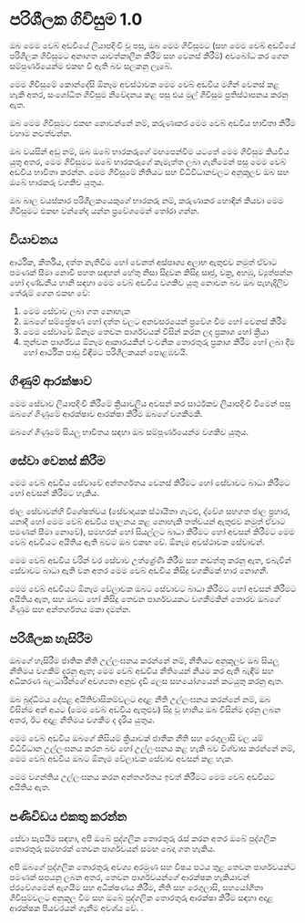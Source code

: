 # පරිශීලක ගිවිසුම 1.0

ඔබ මෙම වෙබ් අඩවියේ ලියාපදිංචි වූ පසු, ඔබ මෙම ගිවිසුමට (සහ මෙම වෙබ් අඩවියේ පරිශීලක ගිවිසුමට අනාගත යාවත්කාලීන කිරීම් සහ වෙනස් කිරීම්) අවබෝධ කර ගෙන සම්පුර්ණයෙන්ම එකඟ වී ඇති බව සලකනු ලැබේ.

මෙම ගිවිසුමේ කොන්දේසි ඕනෑම අවස්ථාවක මෙම වෙබ් අඩවිය මගින් වෙනස් කළ හැකි අතර, සංශෝධිත ගිවිසුම නිවේදනය කළ පසු එය මුල් ගිවිසුම ප්‍රතිස්ථාපනය කරනු ඇත.

ඔබ මෙම ගිවිසුමට එකඟ නොවන්නේ නම්, කරුණාකර මෙම වෙබ් අඩවිය භාවිතා කිරීම වහාම නවත්වන්න.

ඔබ වයසින් අඩු නම්, ඔබ ඔබේ භාරකරුගේ මඟපෙන්වීම යටතේ මෙම ගිවිසුම කියවිය යුතු අතර, මෙම ගිවිසුමට ඔබේ භාරකරුගේ කැමැත්ත ලබා ගැනීමෙන් පසු මෙම වෙබ් අඩවිය භාවිතා කරන්න. මෙම ගිවිසුමේ නීතියට සහ විධිවිධානවලට අනුකූලව ඔබ සහ ඔබේ භාරකරු වගකිව යුතුය.

ඔබ බාල වයස්කාර පරිශීලකයෙකුගේ භාරකරු නම්, කරුණාකර හොඳින් කියවා මෙම ගිවිසුමට එකඟ වන්නේද යන්න ප්‍රවේශමෙන් තෝරා ගන්න.

## වියාචනය

ආර්ථික, කීර්තිය, දත්ත නැතිවීම හෝ වෙනත් අස්පෘශ්‍ය අලාභ ඇතුළුව නමුත් ඒවාට පමණක් සීමා නොවී පහත සඳහන් හේතු නිසා සිදුවන කිසිදු සෘජු, වක්‍ර, අහඹු, ව්‍යුත්පන්න හෝ දණ්ඩනීය හානි සඳහා මෙම වෙබ් අඩවිය වගකිව යුතු නොවන බව ඔබ පැහැදිලිව තේරුම් ගෙන එකඟ වේ:

1. මෙම සේවාව ලබා ගත නොහැක
1. ඔබගේ සම්ප්‍රේෂණ හෝ දත්ත වලට අනවසරයෙන් ප්‍රවේශ වීම හෝ වෙනස් කිරීම
1. මෙම සේවාවේ ඕනෑම තෙවන පාර්ශවයක් විසින් කරන ලද ප්‍රකාශ හෝ ක්‍රියා
1. තුන්වන පාර්ශ්වය ඕනෑම ආකාරයකින් වංචනික තොරතුරු ප්‍රකාශ කිරීම හෝ ලබා දීම හෝ ආර්ථික පාඩු විඳීමට පරිශීලකයන් පොළඹවයි.

## ගිණුම් ආරක්ෂාව

මෙම සේවාව ලියාපදිංචි කිරීමේ ක්‍රියාවලිය අවසන් කර සාර්ථකව ලියාපදිංචි වීමෙන් පසු ඔබගේ ගිණුමේ ආරක්ෂාව ආරක්ෂා කිරීම ඔබගේ වගකීමකි.

ඔබගේ ගිණුමේ සියලු භාවිතය සඳහා ඔබ සම්පූර්ණයෙන්ම වගකිව යුතුය.

## සේවා වෙනස් කිරීම

මෙම වෙබ් අඩවිය සේවාවේ අන්තර්ගතය වෙනස් කිරීමට හෝ සේවාවට බාධා කිරීමට හෝ අවසන් කිරීමට හැකිය.

ජාල සේවාවන්හි විශේෂත්වය (සේවාදායක ස්ථායීතා ගැටළු, ද්වේශ සහගත ජාල ප්‍රහාර, යනාදී හෝ මෙම වෙබ් අඩවිය පාලනය කළ නොහැකි තත්වයන් ඇතුළුව නමුත් ඒවාට පමණක් සීමා නොවේ), සමහරක් හෝ සියල්ලට බාධා කිරීමට හෝ අවසන් කිරීමට මෙම වෙබ් අඩවියට අයිතිය ඇති බවට ඔබ එකඟ වේ. ඕනෑම අවස්ථාවක සේවාවන්.

මෙම වෙබ් අඩවිය වරින් වර සේවාව උත්ශ්‍රේණි කිරීම සහ නඩත්තු කරනු ඇත, එබැවින් සේවාවට බාධා ඇති වන අතර මෙම වෙබ් අඩවිය කිසිදු වගකීමක් භාර නොගනී.

මෙම වෙබ් අඩවියට ඕනෑම වේලාවක ඔබට සේවාවට බාධා කිරීමට හෝ අවසන් කිරීමට අයිතිය ඇත, සහ ඔබට හෝ කිසිදු තෙවන පාර්ශවයකට වගකීමකින් තොරව ඔබගේ ගිණුම සහ අන්තර්ගතය මකා දමන්න.

## පරිශීලක හැසිරීම

ඔබගේ හැසිරීම ජාතික නීති උල්ලංඝනය කරන්නේ නම්, නීතියට අනුකූලව ඔබ සියලු නීතිමය වගකීම් දරනු ඇත; මෙම වෙබ් අඩවිය නීතියෙන් නියම කර ඇති බැඳීම් සහ අධිකරණ බලධාරීන්ගේ අවශ්‍යතා අනුව දැඩි ලෙස සහයෝගයෙන් කටයුතු කරනු ඇත.

ඔබ බුද්ධිමය දේපළ අයිතිවාසිකම්වලට අදාළ නීති උල්ලංඝනය කරන්නේ නම්, ඔබ විසින්ම අන් අයට (මෙම වෙබ් අඩවිය ඇතුළුව) සිදු වූ හානිය ඔබ විසින්ම දරනු ලබන අතර, ඊට අදාළ නීතිමය වගකීම ද දැරිය යුතුය.

මෙම වෙබ් අඩවිය ඔබගේ කිසියම් ක්‍රියාවක් ජාතික නීති සහ රෙගුලාසි වල යම් විධිවිධාන උල්ලංඝනය කරන බව හෝ උල්ලංඝනය කළ හැකි බව විශ්වාස කරන්නේ නම්, මෙම වෙබ් අඩවිය ඔබට ඕනෑම වේලාවක සේවාව අවසන් කළ හැක.

මෙම වගන්තිය උල්ලංඝනය කරන අන්තර්ගතය ඉවත් කිරීමට මෙම වෙබ් අඩවියට අයිතිය ඇත.

## පණිවිඩය එකතු කරන්න

සේවා සැපයීම සඳහා, අපි ඔබේ පුද්ගලික තොරතුරු රැස් කරන අතර ඔබේ පුද්ගලික තොරතුරු සමහරක් තෙවන පාර්ශවයන් සමඟ බෙදා ගත හැකිය.

අපි ඔබගේ පුද්ගලික තොරතුරු අවශ්‍ය අරමුණ සහ විෂය පථය තුළ තෙවන පාර්ශවයන්ට පමණක් සපයනු ලබන අතර, තෙවන පාර්ශවයන්ගේ ආරක්ෂක හැකියාවන් ප්රවේශමෙන් ඇගයීම සහ අධීක්ෂණය කිරීම, නීති සහ රෙගුලාසි, සහයෝගීතා ගිවිසුම්වලට අනුකූල වීම සහ ඔබේ පුද්ගලික තොරතුරු ආරක්ෂා කිරීම සඳහා අදාළ ආරක්ෂක පියවරයන් ගැනීම අවශ්ය වේ. .
